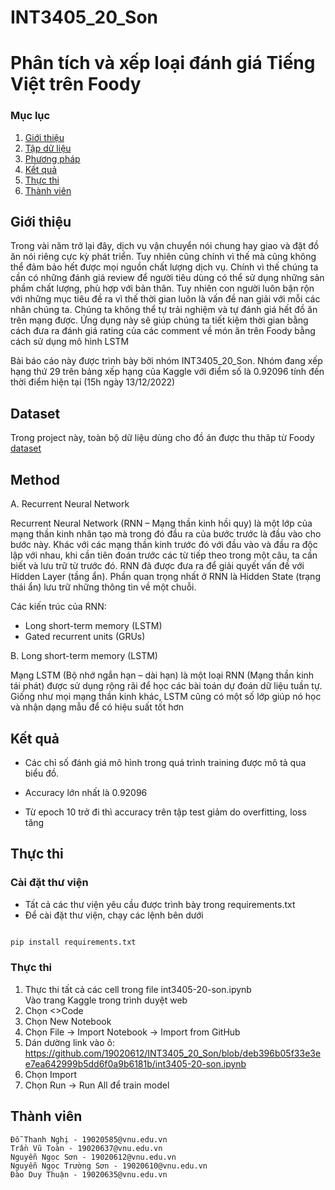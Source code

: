 # INT3405_20_Son
# Phân tích và xếp loại đánh giá Tiếng Việt trên Foody
### Mục lục
1. [Giới thiệu](#introduction)
2. [Tập dữ liệu](#dataset)
3. [Phương pháp](#method)
4. [Kết quả](#result)
5. [Thực thi](#run)
6. [Thành viên](#author)

## Giới thiệu<a name="introduction"></a>

Trong vài năm trở lại đây, dịch vụ vận chuyển nói chung hay giao và đặt đồ ăn nói riêng cực kỳ phát triển. Tuy nhiên cũng chính vì thế mà cũng không thể đảm bảo hết được mọi nguồn chất lượng dịch vụ. Chính vì thế chúng ta cần có những đánh giá review để người tiêu dùng có thể sử dụng những sản phầm chất lượng, phù hợp với bản thân. Tuy nhiên con người luôn bận rộn với những mục tiêu đề ra vì thế thời gian luôn là vấn đề nan giải với mỗi các nhân chúng ta. Chúng ta không thể tự trải nghiệm và tự đánh giá hết đồ ăn trên mạng được. Ứng dụng này sẽ giúp chúng ta tiết kiệm thời gian bằng cách đưa ra đánh giá rating của các comment về món ăn trên Foody bằng cách sử dụng mô hình LSTM

Bài báo cáo này được trình bày bởi nhóm INT3405_20_Son. Nhóm đang xếp hạng thứ 29 trên bảng xếp hạng của Kaggle với điểm số là 0.92096 tính đến thời điểm hiện tại (15h ngày 13/12/2022)  


## Dataset<a name="dataset"></a>

Trong project này, toàn bộ dữ liệu dùng cho đồ án được thu thâp từ Foody [dataset](https://www.kaggle.com/competitions/int3405-sentiment-analysis-problem/data) 

## Method<a name="method"></a>

A.	Recurrent Neural Network

Recurrent Neural Network (RNN – Mạng thần kinh hồi quy) là một lớp của mạng thần kinh nhân tạo mà trong đó đầu ra của bước trước là đầu vào cho bước này. Khác với các mạng thần kinh trước đó với đầu vào và đầu ra độc lập với nhau, khi cần tiên đoán trước các từ tiếp theo trong một câu, ta cần biết và lưu trữ từ trước đó. RNN đã được đưa ra để giải quyết vấn đề với Hidden Layer (tầng ẩn). Phần quan trọng nhất ở RNN là Hidden State (trạng thái ẩn) lưu trữ những thông tin về một chuỗi.

Các kiến trúc của RNN:
- Long short-term memory (LSTM)
- Gated recurrent units (GRUs)


B.	Long short-term memory (LSTM)

Mạng LSTM (Bộ nhớ ngắn hạn – dài hạn) là một loại RNN (Mạng thần kinh tái phát) được sử dụng rộng rãi để học các bài toán dự đoán dữ liệu tuần tự. Giống như mọi mạng thần kinh khác, LSTM cũng có một số lớp giúp nó học và nhận dạng mẫu để có hiệu suất tốt hơn

## Kết quả

* Các chỉ số đánh giá mô hình trong quá trình training được mô tả qua biểu đồ.

* Accuracy lớn nhất là 0.92096

* Từ epoch 10 trở đi thì accuracy trên tập test giảm do overfitting, loss tăng

## Thực thi

### Cài đặt thư viện 
* Tất cả các thư viện yêu cầu được trình bày trong requirements.txt
* Để cài đặt thư viện, chạy các lệnh bên dưới
```bash

pip install requirements.txt
```
### Thực thi
1. Thực thi tất cả các cell trong file int3405-20-son.ipynb  
  Vào trang Kaggle trong trình duyệt web
  1. Chọn <>Code
  2. Chọn New Notebook
  3. Chọn File -> Import Notebook -> Import from GitHub
  4. Dán dường link vào ô: https://github.com/19020612/INT3405_20_Son/blob/deb396b05f33e3ee7ea642999b5dd6f0a9b6181b/int3405-20-son.ipynb 
  5. Chọn Import 
  6. Chọn Run -> Run All để train model
## Thành viên
```
Đỗ Thanh Nghị - 19020585@vnu.edu.vn
Trần Vũ Toàn - 19020637@vnu.edu.vn 
Nguyễn Ngọc Sơn - 19020612@vnu.edu.vn
Nguyễn Ngọc Trường Sơn - 19020610@vnu.edu.vn
Đào Duy Thuận - 19020635@vnu.edu.vn

